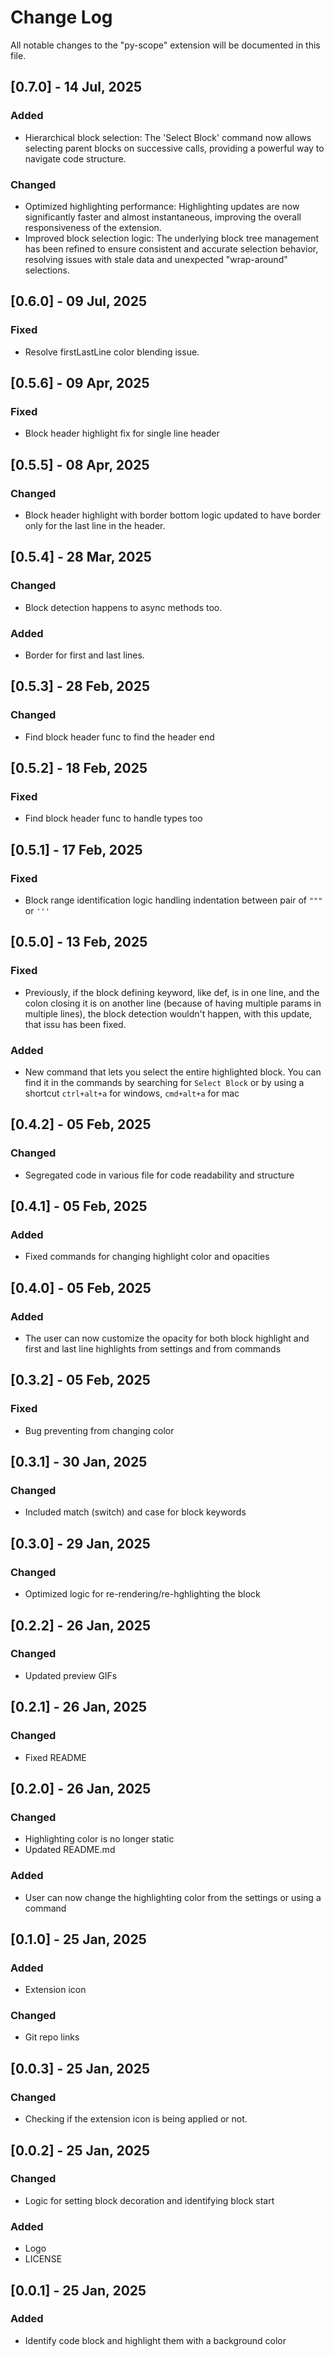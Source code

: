 # Change Log

All notable changes to the "py-scope" extension will be documented in this file.

## [0.7.0] - 14 Jul, 2025

### Added

- Hierarchical block selection: The 'Select Block' command now allows selecting parent blocks on successive calls, providing a powerful way to navigate code structure.

### Changed

- Optimized highlighting performance: Highlighting updates are now significantly faster and almost instantaneous, improving the overall responsiveness of the extension.
- Improved block selection logic: The underlying block tree management has been refined to ensure consistent and accurate selection behavior, resolving issues with stale data and unexpected "wrap-around" selections.

## [0.6.0] - 09 Jul, 2025

### Fixed

- Resolve firstLastLine color blending issue.

## [0.5.6] - 09 Apr, 2025

### Fixed

- Block header highlight fix for single line header

## [0.5.5] - 08 Apr, 2025

### Changed

- Block header highlight with border bottom logic updated to have border only for the last line in the header.

## [0.5.4] - 28 Mar, 2025

### Changed

- Block detection happens to async methods too.

### Added

- Border for first and last lines.

## [0.5.3] - 28 Feb, 2025

### Changed

- Find block header func to find the header end

## [0.5.2] - 18 Feb, 2025

### Fixed

- Find block header func to handle types too

## [0.5.1] - 17 Feb, 2025

### Fixed

- Block range identification logic handling indentation between pair of `"""` or `'''`

## [0.5.0] - 13 Feb, 2025

### Fixed

- Previously, if the block defining keyword, like def, is in one line, and the colon closing it is on another line (because of having multiple params in multiple lines), the block detection wouldn't happen, with this update, that issu has been fixed.

### Added

- New command that lets you select the entire highlighted block. You can find it in the commands by searching for `Select Block` or by using a shortcut `ctrl+alt+a` for windows, `cmd+alt+a` for mac

## [0.4.2] - 05 Feb, 2025

### Changed

- Segregated code in various file for code readability and structure

## [0.4.1] - 05 Feb, 2025

### Added

- Fixed commands for changing highlight color and opacities

## [0.4.0] - 05 Feb, 2025

### Added

- The user can now customize the opacity for both block highlight and first and last line highlights from settings and from commands

## [0.3.2] - 05 Feb, 2025

### Fixed

- Bug preventing from changing color

## [0.3.1] - 30 Jan, 2025

### Changed

- Included match (switch) and case for block keywords

## [0.3.0] - 29 Jan, 2025

### Changed

- Optimized logic for re-rendering/re-hghlighting the block

## [0.2.2] - 26 Jan, 2025

### Changed

- Updated preview GIFs

## [0.2.1] - 26 Jan, 2025

### Changed

- Fixed README

## [0.2.0] - 26 Jan, 2025

### Changed

- Highlighting color is no longer static
- Updated README.md

### Added

- User can now change the highlighting color from the settings or using a command

## [0.1.0] - 25 Jan, 2025

### Added

- Extension icon

### Changed

- Git repo links

## [0.0.3] - 25 Jan, 2025

### Changed

- Checking if the extension icon is being applied or not.

## [0.0.2] - 25 Jan, 2025

### Changed

- Logic for setting block decoration and identifying block start

### Added

- Logo
- LICENSE

## [0.0.1] - 25 Jan, 2025

### Added

- Identify code block and highlight them with a background color
